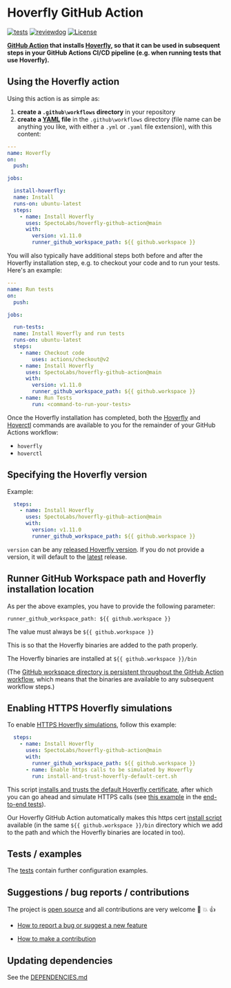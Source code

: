 # Hoverfly GitHub Action

[![tests](https://github.com/SpectoLabs/hoverfly-github-action/workflows/Test/badge.svg?branch=main&event=push)](https://github.com/SpectoLabs/hoverfly-github-action/actions?query=workflow%3ATest+event%3Apush+branch%3Amain)
[![reviewdog](https://github.com/SpectoLabs/hoverfly-github-action/workflows/reviewdog/badge.svg?branch=main&event=push)](https://github.com/SpectoLabs/hoverfly-github-action/actions?query=workflow%3Areviewdog+event%3Apush+branch%3Amain)
[![License](https://img.shields.io/badge/license-MIT-blue.svg?maxAge=43200)](LICENSE)

**[GitHub Action](https://github.com/features/actions) that installs [Hoverfly](https://docs.hoverfly.io/), so that it can be used in subsequent steps in your GitHub Actions CI/CD pipeline (e.g. when running tests that use Hoverfly).**

## Using the Hoverfly action

Using this action is as simple as:

1. **create a `.github\workflows` directory** in your repository
2. **create a
   [YAML](https://docs.github.com/en/actions/reference/workflow-syntax-for-github-actions#about-yaml-syntax-for-workflows)
   file** in the `.github\workflows` directory (file name can be anything you like,
   with either a `.yml` or `.yaml` file extension), with this content:

```yml
---
name: Hoverfly
on:
  push:

jobs:

  install-hoverfly:
  name: Install
  runs-on: ubuntu-latest
  steps:
    - name: Install Hoverfly
      uses: SpectoLabs/hoverfly-github-action@main
      with:
        version: v1.11.0
        runner_github_workspace_path: ${{ github.workspace }}
```

You will also typically have additional steps both before and after the Hoverfly installation step,
e.g. to checkout your code and to run your tests. Here's an example:

```yml
---
name: Run tests
on:
  push:

jobs:

  run-tests:
  name: Install Hoverfly and run tests
  runs-on: ubuntu-latest
  steps:
    - name: Checkout code
        uses: actions/checkout@v2
    - name: Install Hoverfly
      uses: SpectoLabs/hoverfly-github-action@main
      with:
        version: v1.11.0
        runner_github_workspace_path: ${{ github.workspace }}
    - name: Run Tests
        run: <command-to-run-your-tests>
```

Once the Hoverfly installation has completed, both the
[Hoverfly](https://docs.hoverfly.io/en/latest/pages/reference/hoverfly/hoverflycommands.html) and
[Hoverctl](https://docs.hoverfly.io/en/latest/pages/keyconcepts/hoverctl.html)
commands are available to you for the remainder of your GitHub Actions workflow:

- `hoverfly`
- `hoverctl`

## Specifying the Hoverfly version

Example:

```yml
  steps:
    - name: Install Hoverfly
      uses: SpectoLabs/hoverfly-github-action@main
      with:
        version: v1.11.0
        runner_github_workspace_path: ${{ github.workspace }}
```

`version` can be any [released Hoverfly version](https://github.com/SpectoLabs/hoverfly/releases).
If you do not provide a version, it will default to the
[latest](https://github.com/SpectoLabs/hoverfly/releases/latest) release.

## Runner GitHub Workspace path and Hoverfly installation location

As per the above examples, you have to provide the following parameter:

`runner_github_workspace_path: ${{ github.workspace }}`

The value must always be `${{ github.workspace }}`

This is so that the Hoverfly binaries are added to the path properly.

The Hoverfly binaries are installed at `${{ github.workspace }}/bin`

(The [GitHub workspace directory is persistent throughout the GitHub Action workflow](https://docs.github.com/en/actions/reference/virtual-environments-for-github-hosted-runners#filesystems-on-github-hosted-runners), which means that the binaries are available to any subsequent workflow steps.)

## Enabling HTTPS Hoverfly simulations

To enable [HTTPS Hoverfly simulations](https://docs.hoverfly.io/en/latest/pages/tutorials/basic/https/https.html), follow this example:

```yml
  steps:
    - name: Install Hoverfly
      uses: SpectoLabs/hoverfly-github-action@main
      with:
        runner_github_workspace_path: ${{ github.workspace }}
      - name: Enable https calls to be simulated by Hoverfly
        run: install-and-trust-hoverfly-default-cert.sh
```

This script
[installs and trusts the default Hoverfly certificate](https://docs.hoverfly.io/en/latest/pages/tutorials/advanced/configuressl/configuressl.html),
after which you can go ahead and simulate HTTPS calls (see
[this example](https://github.com/SpectoLabs/hoverfly-github-action/blob/a0a08dae5c28d0980205c7997ce4accc20d1fc48/.github/workflows/tests.yml#L95-L113)
in the [end-to-end tests](.github/workflows/tests.yml)).

Our Hoverfly GitHub Action automatically makes this https cert
[install script](./install-and-trust-hoverfly-default-cert.sh) available
(in the same `${{ github.workspace }}/bin` directory which we add to the path and which the
Hoverfly binaries are located in too).

## Tests / examples

The [tests](.github/workflows/tests.yml) contain further configuration examples.

## Suggestions / bug reports / contributions

The project is [open source](https://opensource.guide/how-to-contribute/) and all contributions are very welcome :slightly_smiling_face: :boom: :thumbsup:

- [How to report a bug or suggest a new feature](CONTRIBUTING.md#how-to-report-a-bug-or-suggest-a-new-feature)

- [How to make a contribution](CONTRIBUTING.md#how-to-make-a-contribution)

## Updating dependencies

See the [DEPENDENCIES.md](.github/DEPENDENCIES.md)
